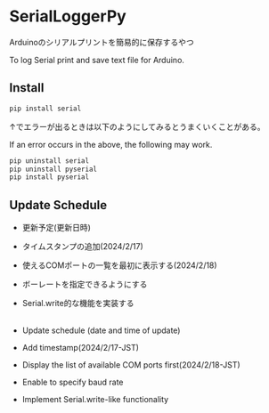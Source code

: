 # SerialLoggerPy

Arduinoのシリアルプリントを簡易的に保存するやつ

To log Serial print and save text file for Arduino.


## Install

```bash
pip install serial
```

↑でエラーが出るときは以下のようにしてみるとうまくいくことがある。

If an error occurs in the above, the following may work.

```bash
pip uninstall serial
pip uninstall pyserial
pip install pyserial
```

## Update Schedule
- 更新予定(更新日時)
- タイムスタンプの追加(2024/2/17)
- 使えるCOMポートの一覧を最初に表示する(2024/2/18)
- ボーレートを指定できるようにする
- Serial.write的な機能を実装する<br><br>

- Update schedule (date and time of update)
- Add timestamp(2024/2/17-JST)
- Display the list of available COM ports first(2024/2/18-JST)
- Enable to specify baud rate
- Implement Serial.write-like functionality
